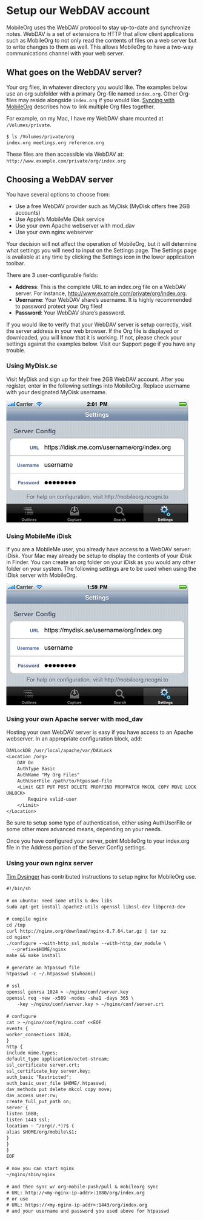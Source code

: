# Setup our WebDAV account

MobileOrg uses the WebDAV protocol to stay up-to-date and synchronize
notes. WebDAV is a set of extensions to HTTP that allow client
applications such as MobileOrg to not only read the contents of files
on a web server but to write changes to them as well. This allows
MobileOrg to have a two-way communications channel with your web
server.

## What goes on the WebDAV server?

Your org files, in whatever directory you would like. The examples
below use an org subfolder with a primary Org-file named
`index.org`. Other Org-files may reside alongside `index.org` if you
would like. [Syncing with MobileOrg](Syncing.md) describes how to link
multiple Org files together.

For example, on my Mac, I have my WebDAV share mounted at
`/Volumes/private`.

```
$ ls /Volumes/private/org
index.org meetings.org reference.org
```

These files are then accessible via WebDAV at:
`http://www.example.com/private/org/index.org`

## Choosing a WebDAV server

You have several options to choose from:

- Use a free WebDAV provider such as MyDisk (MyDisk offers free 2GB
  accounts)
- Use Apple’s MobileMe iDisk service
- Use your own Apache webserver with mod_dav
- Use your own nginx webserver

Your decision will not affect the operation of MobileOrg, but it will
determine what settings you will need to input on the Settings
page. The Settings page is available at any time by clicking the
Settings icon in the lower application toolbar.

There are 3 user-configurable fields:

- **Address**: This is the complete URL to an index.org file on a
  WebDAV server. For instance,
  http://www.example.com/private/org/index.org.
- **Username**: Your WebDAV share’s username. It is highly recommended
  to password protect your Org files!
- **Password**: Your WebDAV share’s password.

If you would like to verify that your WebDAV server is setup
correctly, visit the server address in your web browser. If the Org
file is displayed or downloaded, you will know that it is working. If
not, please check your settings against the examples below. Visit our
Support page if you have any trouble.

### Using MyDisk.se

Visit MyDisk and sign up for their free 2GB WebDAV account. After you
register, enter in the following settings into MobileOrg. Replace
username with your designated MyDisk username.

![](img/idisk.png)

### Using MobileMe iDisk

If you are a MobileMe user, you already have access to a WebDAV
server: iDisk. Your Mac may already be setup to display the contents
of your iDisk in Finder. You can create an org folder on your iDisk as
you would any other folder on your system. The following settings are
to be used when using the iDisk server with MobileOrg.

![](img/mydisk.png)

### Using your own Apache server with mod_dav

Hosting your own WebDAV server is easy if you have access to an Apache
webserver. In an appropriate configuration block, add:

```
DAVLockDB /usr/local/apache/var/DAVLock
<Location /org>
    DAV On  
    AuthType Basic
    AuthName "My Org Files"
    AuthUserFile /path/to/htpasswd-file
    <Limit GET PUT POST DELETE PROPFIND PROPPATCH MKCOL COPY MOVE LOCK UNLOCK>
        Require valid-user
    </Limit>
</Location>

```

Be sure to setup some type of authentication, either using
AuthUserFile or some other more advanced means, depending on your
needs.

Once you have configured your server, point MobileOrg to your
index.org file in the Address portion of the Server Config settings.

### Using your own nginx server

[Tim Dysinger](http://tim.dysinger.net) has contributed instructions to setup nginx for MobileOrg
use.

```
#!/bin/sh

# on ubuntu: need some utils & dev libs
sudo apt-get install apache2-utils openssl libssl-dev libpcre3-dev
 
# compile nginx
cd /tmp
curl http://nginx.org/download/nginx-0.7.64.tar.gz | tar xz
cd nginx*
./configure --with-http_ssl_module --with-http_dav_module \
  --prefix=$HOME/nginx
make && make install
 
# generate an htpasswd file
htpasswd -c ~/.htpasswd $(whoami)
  
# ssl
openssl genrsa 1024 > ~/nginx/conf/server.key
openssl req -new -x509 -nodes -sha1 -days 365 \
    -key ~/nginx/conf/server.key > ~/nginx/conf/server.crt
  
# configure
cat > ~/nginx/conf/nginx.conf <<EOF
events {
worker_connections 1024;
}
http {
include mime.types;
default_type application/octet-stream;
ssl_certificate server.crt;
ssl_certificate_key server.key;
auth_basic "Restricted";
auth_basic_user_file $HOME/.htpasswd;
dav_methods put delete mkcol copy move;
dav_access user:rw;
create_full_put_path on;
server {
listen 1080;
listen 1443 ssl;
location ~ ^/org(/.*)?$ {
alias $HOME/org/mobile\$1;
}
}
}
EOF
 
# now you can start nginx
~/nginx/sbin/nginx
 
# and then sync w/ org-mobile-push/pull & mobileorg sync
# URL: http://<my-nginx-ip-addr>:1080/org/index.org
# or use
# URL: https://<my-nginx-ip-addr>:1443/org/index.org
# and your username and password you used above for htpasswd
```

